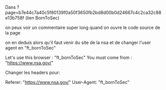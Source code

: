 Dans ?page=b7e44c7a40c5f80139f0a50f3650fb2bd8d00b0d24667c4c2ca32c88e13b758f (lien BornToSec)

on peux voir un commentaire super long quand on ouvre le code source de la page

on en deduis alors qu'il faut venir du site de la nsa et de changer l'user agent en "ft_bornToSec"


Let's use this browser : "ft_bornToSec"
You must come from : "https://www.nsa.gov/"

Changer les headers pour:

Referer: "https://www.nsa.gov/"
User-Agent: "ft_bornToSec"


